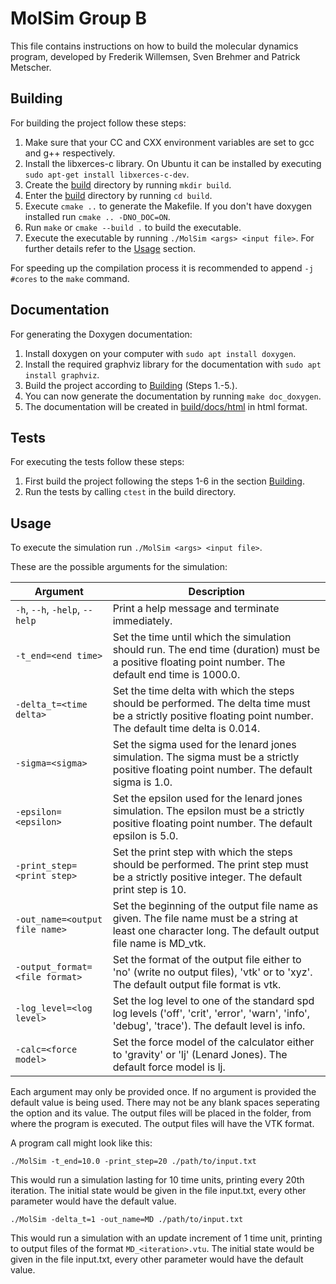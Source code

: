 # MolSim Group B

This file contains instructions on how to build the molecular dynamics program, developed by Frederik Willemsen, Sven Brehmer and Patrick Metscher.

## Building

For building the project follow these steps:

1. Make sure that your CC and CXX environment variables are set to gcc and g++ respectively.
2. Install the libxerces-c library. On Ubuntu it can be installed by executing `sudo apt-get install libxerces-c-dev`.
3. Create the [build](./build/) directory by running `mkdir build`.
4. Enter the [build](./build/) directory by running `cd build`.
5. Execute `cmake ..` to generate the Makefile. If you don't have doxygen installed run `cmake .. -DNO_DOC=ON`.
6. Run `make` or `cmake --build .` to build the executable.
7. Execute the executable by running `./MolSim <args> <input file>`. For further details refer to the [Usage](#usage) section.

For speeding up the compilation process it is recommended to append `-j #cores` to the `make` command.

## Documentation

For generating the Doxygen documentation:

1. Install doxygen on your computer with `sudo apt install doxygen`.
2. Install the required graphviz library for the documentation with `sudo apt install graphviz`.
3. Build the project according to [Building](#building) (Steps 1.-5.).
4. You can now generate the documentation by running `make doc_doxygen`.
5. The documentation will be created in [build/docs/html](./build/docs/html/index.html) in html format.

## Tests

For executing the tests follow these steps:

1. First build the project following the steps 1-6 in the section [Building](#building).
2. Run the tests by calling `ctest` in the build directory.

## Usage

To execute the simulation run `./MolSim <args> <input file>`.

These are the possible arguments for the simulation:

| Argument                       | Description                                                                                                                                                     |
| ------------------------------ | --------------------------------------------------------------------------------------------------------------------------------------------------------------- |
| `-h`, `--h`, `-help`, `--help` | Print a help message and terminate immediately.                                                                                                                 |
| `-t_end=<end time>`            | Set the time until which the simulation should run. The end time (duration) must be a positive floating point number. The default end time is 1000.0.           |
| `-delta_t=<time delta>`        | Set the time delta with which the steps should be performed. The delta time must be a strictly positive floating point number. The default time delta is 0.014. |
| `-sigma=<sigma>`               | Set the sigma used for the lenard jones simulation. The sigma must be a strictly positive floating point number. The default sigma is 1.0.                      |
| `-epsilon=<epsilon>`           | Set the epsilon used for the lenard jones simulation. The epsilon must be a strictly positive floating point number. The default epsilon is 5.0.                |
| `-print_step=<print step>`     | Set the print step with which the steps should be performed. The print step must be a strictly positive integer. The default print step is 10.                  |
| `-out_name=<output file name>` | Set the beginning of the output file name as given. The file name must be a string at least one character long. The default output file name is MD_vtk.         |
| `-output_format=<file format>` | Set the format of the output file either to 'no' (write no output files), 'vtk' or to 'xyz'. The default output file format is vtk.                             |
| `-log_level=<log level>`       | Set the log level to one of the standard spd log levels ('off', 'crit', 'error', 'warn', 'info', 'debug', 'trace'). The default level is info.                  |
| `-calc=<force model>`          | Set the force model of the calculator either to 'gravity' or 'lj' (Lenard Jones). The default force model is lj.                                                |

Each argument may only be provided once. If no argument is provided the default value is being used. There may not be any blank spaces seperating the option and its value. The output files will be placed in the folder, from where the program is executed. The output files will have the VTK format.

A program call might look like this:

`./MolSim -t_end=10.0 -print_step=20 ./path/to/input.txt`

This would run a simulation lasting for 10 time units, printing every 20th iteration. The initial state would be given in the file input.txt, every other parameter would have the default value.

`./MolSim -delta_t=1 -out_name=MD ./path/to/input.txt`

This would run a simulation with an update increment of 1 time unit, printing to output files of the format `MD_<iteration>.vtu`. The initial state would be given in the file input.txt, every other parameter would have the default value.
